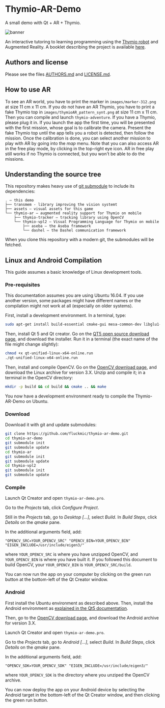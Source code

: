 # Thymio-AR-Demo
A small demo with Qt + AR + Thymio. 

![banner](banner.jpg)

An interactive tutoring to learning programming using the [Thymio robot](http://thymio.org) and Augmented Reality.
A booklet describing the project is available [here](http://www.mobsya.org/ext-media/Thymio_adventure%20-%20small.pdf).

## Authors and license

Please see the files [AUTHORS.md](AUTHORS.md) and [LICENSE.md](LICENSE.md).

## How to use AR

To see an AR world, you have to print the marker in `images/marker-312.png` at size 11 cm x 11 cm.
If you do not have an AR Thymio, you have to print a fake Thymio top in `images/thymioAR_pattern_synt.png` at size 11 cm x 11 cm.
Then you can compile and launch `thymio-adventure`.
If you have a Thymio, please plug it in.
If you launch the app the first time, you will be presented with the first mission, whose goal is to calibrate the camera.
Present the fake Thymio top until the app tells you a robot is detected, then follow the mission.
Once the calibration is done, you can select another mission to play with AR by going into the _map_ menu.
Note that you can also access AR in the free play mode, by clicking in the top-right eye icon.
AR in free play still works if no Thymio is connected, but you won't be able to do the missions.

## Understanding the source tree

This repository makes heavy use of [git submodule](https://git-scm.com/docs/git-submodule) to include its dependencies:
```
. – this demo
├── transmem - library improving the vision systemt
├── assets – visual assets for this game
└── thymio-ar – augmented reality support for Thymio on mobile
	├── thymio-tracker – tracking library using OpenCV
	└── thymio-vpl2 – Visual Programming Language for Thymio on mobile
		├── aseba – the Aseba framework
		└── dashel – the Dashel communication framework
```

When you clone this repository with a modern git, the submodules will be fetched.

## Linux and Android Compilation

This guide assumes a basic knowledge of Linux development tools.

### Pre-requisites

This documentation assumes you are using Ubuntu 16.04.
If you use another version, some packages might have different names or the compilation might not work at all (especially on older systems).

First, install a development environment.
In a terminal, type:
```sh
sudo apt-get install build-essential cmake-gui mesa-common-dev libglu1-mesa-dev git gitk libeigen3-dev libgtk2.0-dev pkg-config libavcodec-dev libavformat-dev libswscale-dev libtbb2 libtbb-dev libjpeg-dev libpng-dev libtiff-dev libtiff-dev libjasper-dev libudev-dev
```

Then, install Qt 5 and Qt creator.
Go on the [QT5 open source download page](https://www.qt.io/download-open-source/), and download the installer.
Run it in a terminal (the exact name of the file might change slightly):
```sh
chmod +x qt-unified-linux-x64-online.run
./qt-unified-linux-x64-online.run
```

Then, install and compile OpenCV.
Go on the [OpenCV download page](http://opencv.org/downloads.html), and download the Linux archive for version 3.X.
Unzip and compile it; in a terminal in the OpenCV directory:
```sh
mkdir -p build && cd build && cmake .. && make
```

You now have a development environment ready to compile the Thymio-AR-Demo on Ubuntu.

### Download

Download it with git and update submodules:
```sh
git clone https://github.com/fluckmic/thymio-ar-demo.git
cd thymio-ar-demo
git submodule init
git submodule update
cd thymio-ar
git submodule init
git submodule update
cd thymio-vpl2
git submodule init
git submodule update
```

### Compile

Launch Qt Creator and open `thymio-ar-demo.pro`.

Go to the _Projects_ tab, click _Configure Project_.

Still in the _Projects_ tab, go to _Desktop [...]_, select _Build_.
In _Build Steps_, click _Details_ on the _qmake_ pane.

In the additional arguments field, add:
```
"OPENCV_SRC=YOUR_OPENCV_SRC" "OPENCV_BIN=YOUR_OPENCV_BIN" "EIGEN_INCLUDE=/usr/include/eigen3/"
```

where `YOUR_OPENCV_SRC` is where you have unzipped OpenCV, and `YOUR_OPENCV_BIN` is where you have built it.
If you followed this document to build OpenCV, your `YOUR_OPENCV_BIN` is `YOUR_OPENCV_SRC/build`.

You can now run the app on your computer by clicking on the green run button at the bottom-left of the Qt Creator window.

### Android

First install the Ubuntu environment as described above.
Then, install the Android environment as [explained in the Qt5 documentation](http://doc.qt.io/qt-5/androidgs.html).

Then, go to the [OpenCV download page](http://opencv.org/downloads.html), and download the Android archive for version 3.X.

Launch Qt Creator and open `thymio-ar-demo.pro`.

Go to the _Projects_ tab, go to _Android [...]_, select _Build_.
In _Build Steps_, click _Details_ on the _qmake_ pane.

In the additional arguments field, add:
```
"OPENCV_SDK=YOUR_OPENCV_SDK" "EIGEN_INCLUDE=/usr/include/eigen3/" 
```

where `YOUR_OPENCV_SDK` is the directory where you unziped the OpenCV archive.

You can now deploy the app on your Android device by selecting the Android target in the bottom-left of the Qt Creator window, and then clicking the green run button.
